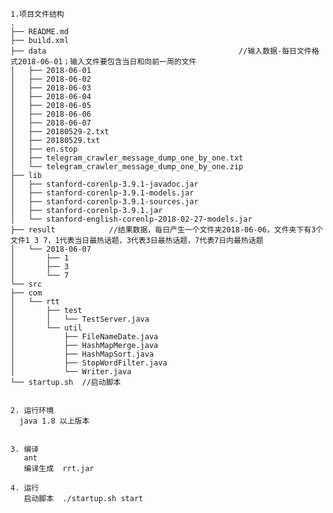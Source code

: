 



    1.项目文件结构
    .
    ├── README.md
    ├── build.xml
    ├── data                                           //输入数据-每日文件格式2018-06-01；输入文件要包含当日和向前一周的文件
    │   ├── 2018-06-01
    │   ├── 2018-06-02
    │   ├── 2018-06-03
    │   ├── 2018-06-04
    │   ├── 2018-06-05
    │   ├── 2018-06-06
    │   ├── 2018-06-07
    │   ├── 20180529-2.txt
    │   ├── 20180529.txt
    │   ├── en.stop
    │   ├── telegram_crawler_message_dump_one_by_one.txt
    │   └── telegram_crawler_message_dump_one_by_one.zip
    ├── lib
    │   ├── stanford-corenlp-3.9.1-javadoc.jar
    │   ├── stanford-corenlp-3.9.1-models.jar
    │   ├── stanford-corenlp-3.9.1-sources.jar
    │   ├── stanford-corenlp-3.9.1.jar
    │   └── stanford-english-corenlp-2018-02-27-models.jar
    ├── result            //结果数据，每日产生一个文件夹2018-06-06，文件夹下有3个文件1 3 7，1代表当日最热话题，3代表3日最热话题，7代表7日内最热话题
    │   └── 2018-06-07
    │       ├── 1
    │       ├── 3
    │       └── 7
    └── src
    ├── com
    │   └── rtt
    │       ├── test
    │       │   └── TestServer.java
    │       └── util
    │           ├── FileNameDate.java
    │           ├── HashMapMerge.java
    │           ├── HashMapSort.java
    │           ├── StopWordFilter.java
    │           └── Writer.java
    └── startup.sh  //启动脚本
    
    
    2. 运行环境  
      java 1.8 以上版本
      
      
    3. 编译
       ant  
       编译生成  rrt.jar
        
    4. 运行  
       启动脚本  ./startup.sh start
 
